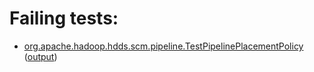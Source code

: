 # Failing tests: 

 * [org.apache.hadoop.hdds.scm.pipeline.TestPipelinePlacementPolicy](/tmp/log/pr/pr-hdds-1569-zxpks/unit/workdir/hadoop-hdds/server-scm/org.apache.hadoop.hdds.scm.pipeline.TestPipelinePlacementPolicy.txt) ([output](/tmp/log/pr/pr-hdds-1569-zxpks/unit/workdir/hadoop-hdds/server-scm/org.apache.hadoop.hdds.scm.pipeline.TestPipelinePlacementPolicy-output.txt/))
